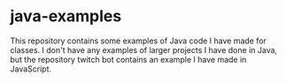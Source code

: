# java-examples

This repository contains some examples of Java code I have made for classes. I don't have any examples of larger projects I have done in Java, but the repository twitch bot contains an example I have made in JavaScript.
